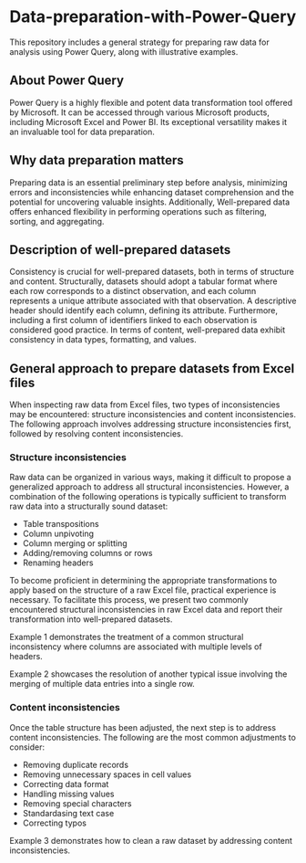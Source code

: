 # Data-preparation-with-Power-Query
This repository includes a general strategy for preparing raw data for analysis using Power Query, along with illustrative examples.
## About Power Query
Power Query is a highly flexible and potent data transformation tool offered by Microsoft. It can be accessed through various Microsoft products, including Microsoft Excel and Power BI. Its exceptional versatility makes it an invaluable tool for data preparation.
## Why data preparation matters
Preparing data is an essential preliminary step before analysis, minimizing errors and inconsistencies while enhancing dataset comprehension and the potential for uncovering valuable insights. Additionally, Well-prepared data offers enhanced flexibility in performing operations such as filtering, sorting, and aggregating.
## Description of well-prepared datasets
Consistency is crucial for well-prepared datasets, both in terms of structure and content. Structurally, datasets should adopt a tabular format where each row corresponds to a distinct observation, and each column represents a unique attribute associated with that observation. A descriptive header should identify each column, defining its attribute. Furthermore, including a first column of identifiers linked to each observation is considered good practice. In terms of content, well-prepared data exhibit consistency in data types, formatting, and values.
## General approach to prepare datasets from Excel files
When inspecting raw data from Excel files, two types of inconsistencies may be encountered: structure inconsistencies and content inconsistencies. The following approach involves addressing structure inconsistencies first, followed by resolving content inconsistencies.
### Structure inconsistencies
Raw data can be organized in various ways, making it difficult to propose a generalized approach to address all structural inconsistencies. However, a combination of the following operations is typically sufficient to transform raw data into a structurally sound dataset:
+ Table transpositions
+ Column unpivoting
+ Column merging or splitting
+ Adding/removing columns or rows
+ Renaming headers

To become proficient in determining the appropriate transformations to apply based on the structure of a raw Excel file, practical experience is necessary. To facilitate this process, we present two commonly encountered structural inconsistencies in raw Excel data and report their transformation into well-prepared datasets.

Example 1 demonstrates the treatment of a common structural inconsistency where columns are associated with multiple levels of headers.

Example 2 showcases the resolution of another typical issue involving the merging of multiple data entries into a single row.
### Content inconsistencies
Once the table structure has been adjusted, the next step is to address content inconsistencies. The following are the most common adjustments to consider:
+ Removing duplicate records
+ Removing unnecessary spaces in cell values
+ Correcting data format
+ Handling missing values
+ Removing special characters
+ Standardasing text case
+ Correcting typos

Example 3 demonstrates how to clean a raw dataset by addressing content inconsistencies.



